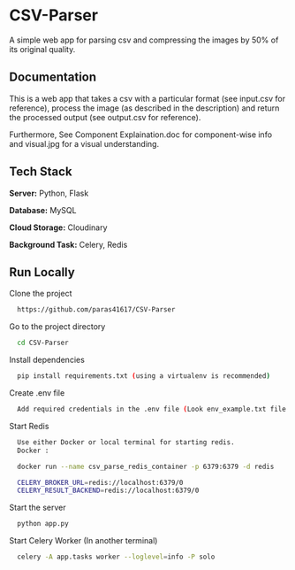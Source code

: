 
# CSV-Parser

A simple web app for parsing csv and compressing the images by 50% of its original quality.

## Documentation

This is a web app that takes a csv with a particular format (see input.csv for reference), process the image (as described in the description) and return the processed output (see output.csv for reference).

Furthermore, See Component Explaination.doc for component-wise info and visual.jpg for a visual understanding.


## Tech Stack

**Server:** Python, Flask

**Database:** MySQL

**Cloud Storage:** Cloudinary

**Background Task:** Celery, Redis



## Run Locally

Clone the project

```bash
  https://github.com/paras41617/CSV-Parser
```

Go to the project directory

```bash
  cd CSV-Parser
```

Install dependencies

```bash
  pip install requirements.txt (using a virtualenv is recommended)
```

Create .env file

```bash
  Add required credentials in the .env file (Look env_example.txt file for reference.)
```

Start Redis

```bash
  Use either Docker or local terminal for starting redis.
  Docker : 

  docker run --name csv_parse_redis_container -p 6379:6379 -d redis

  CELERY_BROKER_URL=redis://localhost:6379/0
  CELERY_RESULT_BACKEND=redis://localhost:6379/0
```

Start the server

```bash
  python app.py
```

Start Celery Worker (In another terminal)

```bash
  celery -A app.tasks worker --loglevel=info -P solo
```